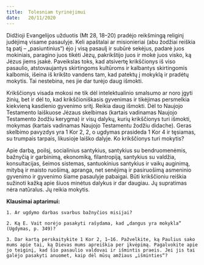 ```yaml
---
title:  Tolesniam tyrinėjimui
date:   20/11/2020
---
```


Didžioji Evangelijos užduotis (Mt 28, 18–20) pradėjo reikšmingą religinį judėjimą visame pasaulyje. Keli apaštalai ar misionieriai (abu žodžiai reiškia tą patį – „pasiuntinius“) ėjo į visą pasaulį ir subūrė sekėjus, padarė juos mokiniais, paragino juos tikėti Jėzų, pakrikštijo juos ir mokė juos visko, ką Jėzus jiems įsakė. Paveikslas toks, kad atsivertę krikščionys iš viso pasaulio, atstovaujantys skirtingoms kultūroms ir kalbantys skirtingomis kalbomis, išeina iš krikšto vandens tam, kad patektų į mokyklą ir pradėtų mokytis. Tai nestebina, nes jie dar turėjo daug išmokti.

Krikščionys visada mokosi ne tik dėl intelektualinio smalsumo ar noro įgyti žinių, bet ir dėl to, kad krikščioniškasis gyvenimas ir tikėjimas persmelkia kiekvieną kasdienio gyvenimo sritį. Reikia daug išmokti. Dėl to Naujojo Testamento laiškuose Jėzaus skelbimas (kartais vadinamas Naujojo Testamento žodžiu kerygma) ir visų dalykų, kurių krikščionys turi išmokti, mokymas (kartais vadinamas Naujojo Testamentu žodžiu didache). Geras skelbimo pavyzdys yra 1 Kor 2, 2, o ugdymas prasideda 1 Kor 4 ir tęsiamas, su trumpais tarpais, likusioje laiško dalyje. Ko krikščionys turi mokytis?

Apie darbą, poilsį, socialinius santykius, santykius su bendruomenėmis, bažnyčią ir garbinimą, ekonomiką, filantropiją, santykius su valdžia, konsultacijas, šeimos sistemas, santuokinius santykius ir vaikų auginimą, mitybą ir maisto ruošimą, apranga, net senėjimą ir pasiruošimą asmeninio gyvenimo ir gyvenimo šiame pasaulyje pabaigai. Būti krikščioniu reiškia sužinoti kažką apie šiuos minėtus dalykus ir dar daugiau. Jų supratimas nėra natūralus. Jų reikia mokytis.

**Klausimai aptarimui:**

`1. Ar ugdymo darbas svarbus bažnyčios misijai?`

`2. Ką E. Vait norėjo pasakyti rašydama, kad „dangus yra mokykla“ (Ugdymas, p. 349)?`

`3. Dar kartą perskaitykite 1 Kor 2, 1–16. Pažvelkite, ką Paulius sako mums apie tai, ką Dievas mums apreiškia per įkvėpimą. Pagalvokite apie jo teiginį, kad šio pasaulio valdovai ir išmintis praeis. Jei jis tai galėjo pasakyti anuomet, kaip dėl mūsų amžiaus „išminties“?`
